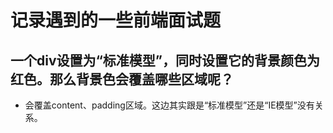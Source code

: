 # 记录遇到的一些前端面试题
## 一个div设置为“标准模型”，同时设置它的背景颜色为红色。那么背景色会覆盖哪些区域呢？
- 会覆盖content、padding区域。这边其实跟是“标准模型”还是“IE模型”没有关系。